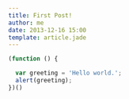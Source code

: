 ```yaml
---
title: First Post!
author: me
date: 2013-12-16 15:00
template: article.jade
---
```


```javascript
(function () {

  var greeting = 'Hello world.';
  alert(greeting);
})()
```

<span class="more"></span>